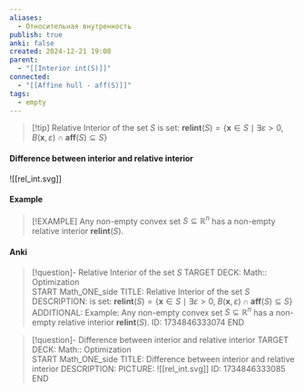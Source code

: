```yaml
---
aliases:
  - Относительная внутренность
publish: true
anki: false
created: 2024-12-21 19:08
parent:
  - "[[Interior int(S)]]"
connected:
  - "[[Affine hull - aff(S)]]"
tags:
  - empty
---
```


> [!tip]  Relative Interior of the set $S$
is set:
$\mathbf{relint} (S) = \{\mathbf{x} \in S \mid \exists \varepsilon > 0, \; B(\mathbf{x}, \varepsilon) \cap \mathbf{aff} (S) \subseteq S\}$


#### Difference between interior and relative interior
![[rel_int.svg]]

#### Example
> [!EXAMPLE]
> Any non-empty convex set $S \subseteq \mathbb{R}^n$ has a non-empty relative interior $\mathbf{relint}(S)$.


#### Anki
> [!question]- Relative Interior of the set $S$
TARGET DECK: Math:: Optimization  
START
Math_ONE_side
TITLE: Relative Interior of the set $S$
DESCRIPTION: is set:
$\mathbf{relint} (S) = \{\mathbf{x} \in S \mid \exists \varepsilon > 0, \; B(\mathbf{x}, \varepsilon) \cap \mathbf{aff} (S) \subseteq S\}$
ADDITIONAL: Example: 
Any non-empty convex set $S \subseteq \mathbb{R}^n$ has a non-empty relative interior $\mathbf{relint}(S)$.
ID: 1734846333074
END

> [!question]- Difference between interior and relative interior
TARGET DECK: Math:: Optimization  
START
Math_ONE_side
TITLE: Difference between interior and relative interior
DESCRIPTION: 
PICTURE: ![[rel_int.svg]]
ID: 1734846333085
END
